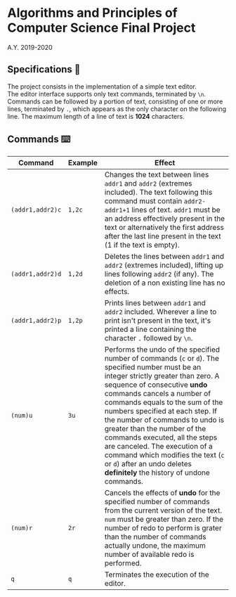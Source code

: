 # Algorithms and Principles of Computer Science Final Project

A.Y. 2019-2020

## Specifications :book:

The project consists in the implementation of a simple text editor.  
The editor interface supports only text commands, terminated by `\n`. Commands can be followed by a portion of text, consisting of one or more lines, terminated by `.`, which appears as the only character on the following line. The maximum length of a line of text is **1024** characters.

## Commands :keyboard:

| Command | Example | Effect |
|-------|-------|------|
| `(addr1,addr2)c` | `1,2c` | Changes the text between lines `addr1` and `addr2` (extremes included). The text following this command must contain `addr2-addr1+1` lines of text. `addr1` must be an address effectively present in the text or alternatively the first address after the last line present in the text (1 if the text is empty). |
| `(addr1,addr2)d` | `1,2d` | Deletes the lines between `addr1` and `addr2` (extremes included), lifting up lines following `addr2` (if any). The deletion of a non existing line has no effects. |
| `(addr1,addr2)p` | `1,2p` | Prints lines between `addr1` and `addr2` included. Wherever a line to print isn't present in the text, it's printed a line containing the character `.` followed by `\n`. |
| `(num)u` | `3u` | Performs the undo of the specified number of commands (`c` or `d`). The specified number must be an integer strictly greater than zero. A sequence of consecutive **undo** commands cancels a number of commands equals to the sum of the numbers specified at each step. If the number of commands to undo is greater than the number of the commands executed, all the steps are canceled. The execution of a command which modifies the text (`c` or `d`) after an undo deletes **definitely** the history of undone commands. |
| `(num)r` | `2r` | Cancels the effects of **undo** for the specified number of commands from the current version of the text. `num` must be greater than zero. If the number of redo to perform is grater than the number of commands actually undone, the maximum number of available redo is performed. |
|`q`|`q`| Terminates the execution of the editor. |
